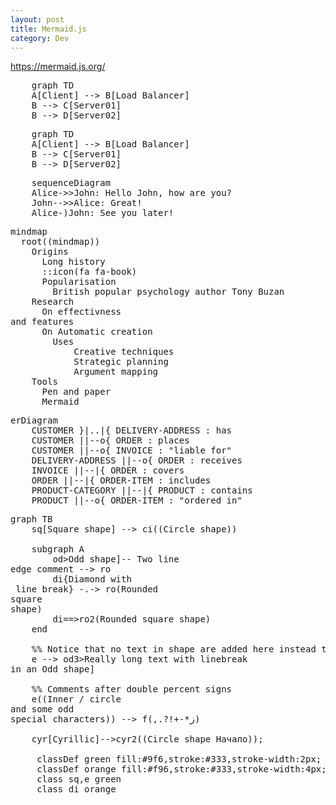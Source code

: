 ```yaml
---
layout: post
title: Mermaid.js
category: Dev
---
```


https://mermaid.js.org/

<pre>
    graph TD 
    A[Client] --> B[Load Balancer] 
    B --> C[Server01] 
    B --> D[Server02]
</pre>

<pre class="mermaid">
    graph TD 
    A[Client] --> B[Load Balancer] 
    B --> C[Server01] 
    B --> D[Server02]
</pre>

<pre class="mermaid">
    sequenceDiagram
    Alice->>John: Hello John, how are you?
    John-->>Alice: Great!
    Alice-)John: See you later!
</pre>


<pre class="mermaid">
mindmap
  root((mindmap))
    Origins
      Long history
      ::icon(fa fa-book)
      Popularisation
        British popular psychology author Tony Buzan
    Research
      On effectivness<br/>and features
      On Automatic creation
        Uses
            Creative techniques
            Strategic planning
            Argument mapping
    Tools
      Pen and paper
      Mermaid
</pre>

<pre class="mermaid">
erDiagram
    CUSTOMER }|..|{ DELIVERY-ADDRESS : has
    CUSTOMER ||--o{ ORDER : places
    CUSTOMER ||--o{ INVOICE : "liable for"
    DELIVERY-ADDRESS ||--o{ ORDER : receives
    INVOICE ||--|{ ORDER : covers
    ORDER ||--|{ ORDER-ITEM : includes
    PRODUCT-CATEGORY ||--|{ PRODUCT : contains
    PRODUCT ||--o{ ORDER-ITEM : "ordered in"
</pre>


<pre class="mermaid">
graph TB
    sq[Square shape] --> ci((Circle shape))

    subgraph A
        od>Odd shape]-- Two line<br/>edge comment --> ro
        di{Diamond with <br/> line break} -.-> ro(Rounded<br>square<br>shape)
        di==>ro2(Rounded square shape)
    end

    %% Notice that no text in shape are added here instead that is appended further down
    e --> od3>Really long text with linebreak<br>in an Odd shape]

    %% Comments after double percent signs
    e((Inner / circle<br>and some odd <br>special characters)) --> f(,.?!+-*ز)

    cyr[Cyrillic]-->cyr2((Circle shape Начало));

     classDef green fill:#9f6,stroke:#333,stroke-width:2px;
     classDef orange fill:#f96,stroke:#333,stroke-width:4px;
     class sq,e green
     class di orange

</pre>
